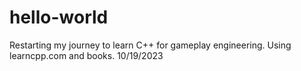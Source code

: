 # hello-world

Restarting my journey to learn C++ for gameplay engineering.
Using learncpp.com and books.
10/19/2023
